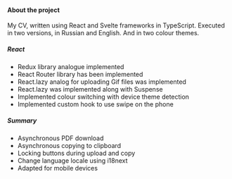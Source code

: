 #### About the project

My CV, written using React and Svelte frameworks in TypeScript. Executed in two versions, in Russian and English. And in two colour themes.

##### React

- Redux library analogue implemented
- React Router library has been implemented
- React.lazy analog for uploading Gif files was implemented
- React.lazy was implemented along with Suspense
- Implemented colour switching with device theme detection
- Implemented custom hook to use swipe on the phone

##### Summary

- Asynchronous PDF download
- Asynchronous copying to clipboard
- Locking buttons during upload and copy
- Change language locale using i18next
- Adapted for mobile devices
